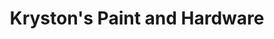 ---
title: "Kryston's Paint and Hardware"
url: /summit/krystons-paint-and-hardware/
shop: Eisenwaren
---